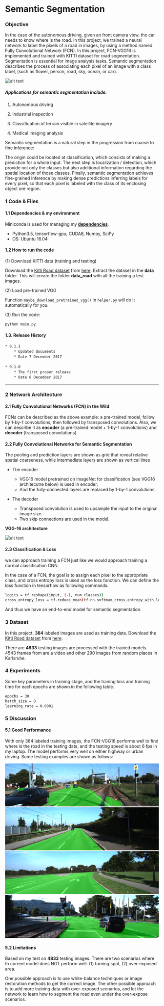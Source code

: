 # **Semantic Segmentation**

### Objective
In the case of the autonomous driving, given an front camera view, the car
needs to know where is the road. In this project, we trained a neural network
to label the pixels of a road in images, by using a method named Fully
Convolutional Network (FCN). In this project, FCN-VGG16 is implemented and trained
with KITTI dataset for road segmentation.
Segmentation is essential for image analysis tasks. Semantic segmentation describes the process of associating each pixel of an image with a class label, (such as flower, person, road, sky, ocean, or car).


![alt text](https://www.mathworks.com/help/vision/ug/semanticsegmentation_transferlearning.png)

##### Applications for semantic segmentation include:

1. Autonomous driving

2. Industrial inspection

3. Classification of terrain visible in satellite imagery

4. Medical imaging analysis

Semantic segmentation is a natural step in the progression from coarse to fine inference:

The origin could be located at classification, which consists of making a prediction for a whole input.
The next step is localization / detection, which provide not only the classes but also additional information regarding the spatial location of those classes.
Finally, semantic segmentation achieves fine-grained inference by making dense predictions inferring labels for every pixel, so that each pixel is labeled with the class of its enclosing object ore region.

### 1 Code & Files





#### 1.1 Dependencies & my environment

Miniconda is used for managing my [**dependencies**](env-gpu-py35.yml).

* Python3.5, tensorflow-gpu, CUDA8, Numpy, SciPy
* OS: Ubuntu 16.04


#### 1.2 How to run the code

(1) Download KITTI data (training and testing)

Download the [Kitti Road dataset](http://www.cvlibs.net/datasets/kitti/eval_road.php)
from [here](http://www.cvlibs.net/download.php?file=data_road.zip).  Extract the
dataset in the **data** folder. This will create the folder **data_road** with all
the training a test images.

(2) Load pre-trained VGG

Function ```maybe_download_pretrained_vgg()``` in ```helper.py``` will do
it automatically for you.

(3) Run the code:
```sh
python main.py
```


#### 1.3. Release History
```sh
* 0.1.1
    * Updated documents
    * Date 7 December 2017

* 0.1.0
    * The first proper release
    * Date 6 December 2017
```

---

### 2 Network Architecture

#### 2.1 Fully Convolutional Networks (FCN) in the Wild



FCNs can be described as the above example: a pre-trained model, follow by
1-by-1 convolutions, then followed by transposed convolutions. Also, we
can describe it as **encoder** (a pre-trained model + 1-by-1 convolutions)
and **decoder** (transposed convolutions).

#### 2.2 Fully Convolutional Networks for Semantic Segmentation


The pooling and prediction layers are shown as grid that reveal relative spatial coarseness,
while intermediate layers are shown as vertical lines

* The encoder
    * VGG16 model pretrained on ImageNet for classification (see VGG16
    architecutre below) is used in encoder.
    * And the fully-connected layers are replaced by 1-by-1 convolutions.

* The decoder
    * Transposed convolution is used to upsample the input to the
     original image size.
    * Two skip connections are used in the model.

**VGG-16 architecture**

![alt text](https://www.pyimagesearch.com/wp-content/uploads/2017/03/imagenet_vgg16.png)


#### 2.3 Classification & Loss
we can approach training a FCN just like we would approach training a normal
classification CNN.

In the case of a FCN, the goal is to assign each pixel to the appropriate
class, and cross entropy loss is used as the loss function. We can define
the loss function in tensorflow as following commands.

```sh
logits = tf.reshape(input, (-1, num_classes))
cross_entropy_loss = tf.reduce_mean(tf.nn.softmax_cross_entropy_with_logits(logits, labels))
```
And thus  we have an end-to-end model for semantic segmentation.

### 3 Dataset


In this project, **384** labeled images are used as training data.
Download the [Kitti Road dataset](http://www.cvlibs.net/datasets/kitti/eval_road.php)
from [here](http://www.cvlibs.net/download.php?file=data_road.zip).

There are **4833** testing images are processed with the trained models.
4543 frames from are a video and other 290 images from random places in Karlsruhe.


### 4 Experiments

Some key parameters in training stage, and the traning loss and training
time for each epochs are shown in the following table.

    epochs = 30
    batch_size = 8
    learning_rate = 0.0001



### 5 Discussion

#### 5.1 Good Performance

With only 384 labeled training images, the FCN-VGG16 performs well to find
where is the road in the testing data, and the testing speed is about 6
fps in my laptop. The model performs very well on either highway or urban driving.
Some testing examples are shown as follows:



![alt text](https://github.com/sharathsrini/Semantic-Segmentation-for-Kitti-Dataset/blob/master/runs/1527575647.275648/um_000004.png)
![alt text](https://github.com/sharathsrini/Semantic-Segmentation-for-Kitti-Dataset/blob/master/runs/1527575647.275648/umm_000036.png)
![alt text](https://github.com/sharathsrini/Semantic-Segmentation-for-Kitti-Dataset/blob/master/runs/1527575647.275648/umm_000046.png)
![alt text](https://github.com/sharathsrini/Semantic-Segmentation-for-Kitti-Dataset/blob/master/runs/1527575647.275648/umm_000069.png)



#### 5.2 Limitations

Based on my test on **4833** testing images. There are two scenarios where
th current model does NOT perform well: (1) turning spot, (2)
over-exposed area.

One possible approach is to use white-balance techniques or image restoration methods
to get the correct image. The other possible approach is to add more
training data with over-exposed scenarios, and let the network to learn
how to segment the road even under the over-expose scenarios.


